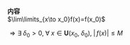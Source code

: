 **内容**  
$\lim\limits_{x\to x_0}f(x)=f(x_0)$  
  
$\Rightarrow\exists\;\delta_0>0,\;\forall\;x\in\mathbf{U}(x_0,\;\delta_0),\;|\,f(x)|\leq M$  
